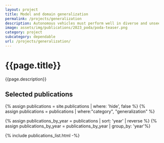```yaml
---
layout: project
title: Model and domain generalization
permalink: /projects/generalization
description: Autonomous vehicles must perform well in diverse and unseen environments. Our research in generalization and domain adaptation focuses on developing models that can effectively transfer their knowledge from familiar to unfamiliar environments, ensuring reliable performance in various real-world conditions.
image: assets/img/publications/2023_poda/poda-teaser.png
category: project
subcategory: dependable
url: /projects/generalization/
---
```



<h1>{{page.title}}</h1> 
<p>{{page.description}}</p>


<h2>Selected publications</h2>

{% assign publications = site.publications | where: 'hide', false %}
{% assign publications = publications | where:"category", "generalization" %}

<!-- {% assign publications_by_year = publications | group_by: 'year' | sort: 'year' |  reverse %} -->
{% assign publications_by_year = publications |  sort: 'year' |  reverse %}
{% assign publications_by_year = publications_by_year | group_by: 'year'%}

{% include publications_list.html -%}
